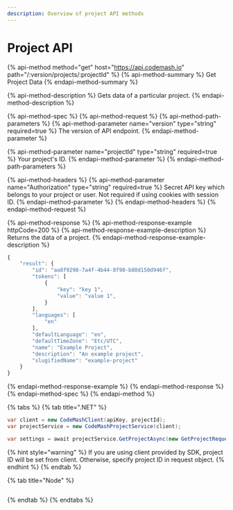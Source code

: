 ```yaml
---
description: Overview of project API methods
---
```


# Project API

{% api-method method="get" host="https://api.codemash.io" path="/:version/projects/:projectId" %}
{% api-method-summary %}
Get Project Data
{% endapi-method-summary %}

{% api-method-description %}
Gets data of a particular project.
{% endapi-method-description %}

{% api-method-spec %}
{% api-method-request %}
{% api-method-path-parameters %}
{% api-method-parameter name="version" type="string" required=true %}
The version of API endpoint.
{% endapi-method-parameter %}

{% api-method-parameter name="projectId" type="string" required=true %}
Your project's ID.
{% endapi-method-parameter %}
{% endapi-method-path-parameters %}

{% api-method-headers %}
{% api-method-parameter name="Authorization" type="string" required=true %}
Secret API key which belongs to your project or user. Not required if using cookies with session ID.
{% endapi-method-parameter %}
{% endapi-method-headers %}
{% endapi-method-request %}

{% api-method-response %}
{% api-method-response-example httpCode=200 %}
{% api-method-response-example-description %}
Returns the data of a project.
{% endapi-method-response-example-description %}

```javascript
{
    "result": {
        "id": "aa8f9298-7a4f-4b44-8f90-b80d150d946f",
        "tokens": [
            {
                "key": "key 1",
                "value": "value 1",
            }
        ],
        "languages": [
            "en"
        ],
        "defaultLanguage": "en",
        "defaultTimeZone": "Etc/UTC",
        "name": "Example Project",
        "description": "An example project",
        "slugifiedName": "example-project"
    }
}
```
{% endapi-method-response-example %}
{% endapi-method-response %}
{% endapi-method-spec %}
{% endapi-method %}

{% tabs %}
{% tab title=".NET" %}
```csharp
var client = new CodeMashClient(apiKey, projectId);
var projectService = new CodeMashProjectService(client);

var settings = await projectService.GetProjectAsync(new GetProjectRequest());
```

{% hint style="warning" %}
If you are using client provided by SDK, project ID will be set from client. Otherwise, specify project ID in request object.
{% endhint %}
{% endtab %}

{% tab title="Node" %}
```

```
{% endtab %}
{% endtabs %}

